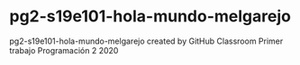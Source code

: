 # pg2-s19e101-hola-mundo-melgarejo
pg2-s19e101-hola-mundo-melgarejo created by GitHub Classroom
Primer trabajo Programación 2 2020
